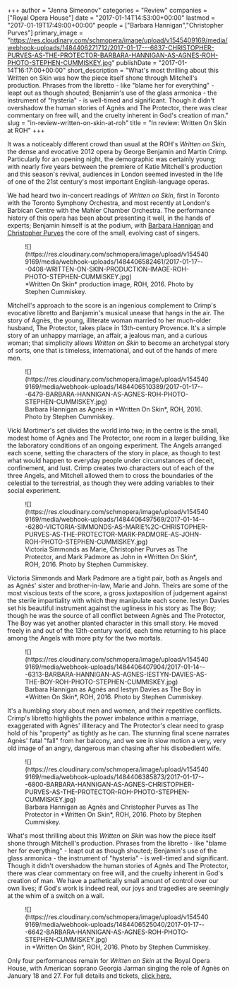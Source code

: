 +++
author = "Jenna Simeonov"
categories = "Review"
companies = ["Royal Opera House"]
date = "2017-01-14T14:53:00+00:00"
lastmod = "2017-01-19T17:49:00+00:00"
people = ["Barbara Hannigan","Christopher Purves"]
primary_image = "https://res.cloudinary.com/schmopera/image/upload/v1545409169/media/webhook-uploads/1484406271712/2017-01-17---6837-CHRISTOPHER-PURVES-AS-THE-PROTECTOR-BARBARA-HANNIGAN-AS-AGNES-ROH-PHOTO-STEPHEN-CUMMISKEY.jpg"
publishDate = "2017-01-14T16:17:00+00:00"
short_description = "What&#039;s most thrilling about this Written on Skin was how the piece itself shone through Mitchell&#039;s production. Phrases from the libretto - like &quot;blame her for everything&quot; - leapt out as though shouted; Benjamin&#039;s use of the glass armonica - the instrument of &quot;hysteria&quot; - is well-timed and significant. Though it didn&#039;t overshadow the human stories of Agnès and The Protector, there was clear commentary on free will, and the cruelty inherent in God&#039;s creation of man."
slug = "in-review-written-on-skin-at-roh"
title = "In review: Written On Skin at ROH"
+++

It was a noticeably different crowd than usual at the ROH's *Written on Skin*, the dense and evocative 2012 opera by George Benjamin and Martin Crimp. Particularly for an opening night, the demographic was certainly young; with nearly five years between the premiere of Katie Mitchell's production and this season's revival, audiences in London seemed invested in the life of one of the 21st century's most important English-language operas.

We had heard two in-concert readings of *Written on Skin*, first in Toronto with the Toronto Symphony Orchestra, and most recently at London's Barbican Centre with the Mahler Chamber Orchestra. The performance history of this opera has been about presenting it well, in the hands of experts; Benjamin himself is at the podium, with [Barbara Hannigan](/scene/people/barbara-hannigan/) and [Christopher Purves](/talking-with-singers-christopher-purves/) the core of the small, evolving cast of singers.

<figure data-type="image">
![](https://res.cloudinary.com/schmopera/image/upload/v1545409169/media/webhook-uploads/1484406582461/2017-01-17---0408-WRITTEN-ON-SKIN-PRODUCTION-IMAGE-ROH-PHOTO-STEPHEN-CUMMISKEY.jpg)
<figcaption>*Written On Skin* production image, ROH, 2016. Photo by Stephen Cummiskey.</figcaption>
</figure>

Mitchell's approach to the score is an ingenious complement to Crimp's evocative libretto and Banjamin's musical unease that hangs in the air. The story of Agnès, the young, illiterate woman married to her much-older husband, The Protector, takes place in 13th-century Provence. It's a simple story of an unhappy marriage, an affair, a jealous man, and a curious woman; that simplicity allows *Written on Skin* to become an archetypal story of sorts, one that is timeless, international, and out of the hands of mere men.

<figure data-type="image">
![](https://res.cloudinary.com/schmopera/image/upload/v1545409169/media/webhook-uploads/1484406510389/2017-01-17---6479-BARBARA-HANNIGAN-AS-AGNES-ROH-PHOTO-STEPHEN-CUMMISKEY.jpg)
<figcaption>Barbara Hannigan as Agnès in *Written On Skin*, ROH, 2016. Photo by Stephen Cummiskey.</figcaption>
</figure>

Vicki Mortimer's set divides the world into two; in the centre is the small, modest home of Agnès and The Protector, one room in a larger building, like the laboratory conditions of an ongoing experiment. The Angels arranged each scene, setting the characters of the story in place, as though to test what would happen to everyday people under circumstances of deceit, confinement, and lust. Crimp creates two characters out of each of the three Angels, and Mitchell allowed them to cross the boundaries of the celestial to the terrestrial, as though they were adding variables to their social experiment.

<figure data-type="image">
![](https://res.cloudinary.com/schmopera/image/upload/v1545409169/media/webhook-uploads/1484406497569/2017-01-14---6280-VICTORIA-SIMMONDS-AS-MARIE%2C-CHRISTOPHER-PURVES-AS-THE-PROTECTOR-MARK-PADMORE-AS-JOHN-ROH-PHOTO-STEPHEN-CUMMISKEY.jpg)
<figcaption>Victoria Simmonds as Marie, Christopher Purves as The Protector, and Mark Padmore as John in *Written On Skin*, ROH, 2016. Photo by Stephen Cummiskey.</figcaption>
</figure>

Victoria Simmonds and Mark Padmore are a tight pair, both as Angels and as Agnès' sister and brother-in-law, Marie and John. Theirs are some of the most viscious texts of the score, a gross juxtaposition of judgement against the sterile impartiality with which they manipulate each scene. Iestyn Davies set his beautiful instrument against the ugliness in his story as The Boy; though he was the source of all conflict between Agnès and The Protector, The Boy was yet another planted character in this small story. He moved freely in and out of the 13th-century world, each time returning to his place among the Angels with more pity for the two mortals.

<figure data-type="image">
![](https://res.cloudinary.com/schmopera/image/upload/v1545409169/media/webhook-uploads/1484406407904/2017-01-14---6313-BARBARA-HANNIGAN-AS-AGNES-IESTYN-DAVIES-AS-THE-BOY-ROH-PHOTO-STEPHEN-CUMMISKEY.jpg)
<figcaption>Barbara Hannigan as Agnès and Iestyn Davies as The Boy in *Written On Skin*, ROH, 2016. Photo by Stephen Cummiskey.</figcaption>
</figure>

It's a humbling story about men and women, and their repetitive conflicts. Crimp's libretto highlights the power imbalance within a marriage, exaggerated with Agnès' illiteracy and The Protector's clear need to grasp hold of his "property" as tightly as he can. The stunning final scene narrates Agnès' fatal "fall" from her balcony, and we see in slow motion a very, very old image of an angry, dangerous man chasing after his disobedient wife.

<figure data-type="image">
![](https://res.cloudinary.com/schmopera/image/upload/v1545409169/media/webhook-uploads/1484406385873/2017-01-17---6800-BARBARA-HANNIGAN-AS-AGNES-CHRISTOPHER-PURVES-AS-THE-PROTECTOR-ROH-PHOTO-STEPHEN-CUMMISKEY.jpg)
<figcaption>Barbara Hannigan as Agnès and Christopher Purves as The Protector in *Written On Skin*, ROH, 2016. Photo by Stephen Cummiskey.</figcaption>
</figure>

What's most thrilling about this *Written on Skin* was how the piece itself shone through Mitchell's production. Phrases from the libretto - like "blame her for everything" - leapt out as though shouted; Benjamin's use of the glass armonica - the instrument of "hysteria" - is well-timed and significant. Though it didn't overshadow the human stories of Agnès and The Protector, there was clear commentary on free will, and the cruelty inherent in God's creation of man. We have a pathetically small amount of control over our own lives; if God's work is indeed real, our joys and tragedies are seemingly at the whim of a switch on a wall.

<figure data-type="image">
![](https://res.cloudinary.com/schmopera/image/upload/v1545409169/media/webhook-uploads/1484406525040/2017-01-17---6642-BARBARA-HANNIGAN-AS-AGNES-ROH-PHOTO-STEPHEN-CUMMISKEY.jpg)
<figcaption>in *Written On Skin*, ROH, 2016. Photo by Stephen Cummiskey.</figcaption>
</figure>

Only four performances remain for *Written on Skin* at the Royal Opera House, with American soprano Georgia Jarman singing the role of Agnès on January 18 and 27. For full details and tickets, [click here.](http://www.roh.org.uk/productions/written-on-skin-by-katie-mitchell)
